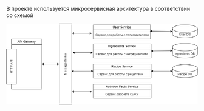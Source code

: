 В проекте используется микросервисная архитектура в соответствии со схемой

![Микросервисы](arch_micro.png "Типа микросервисы")